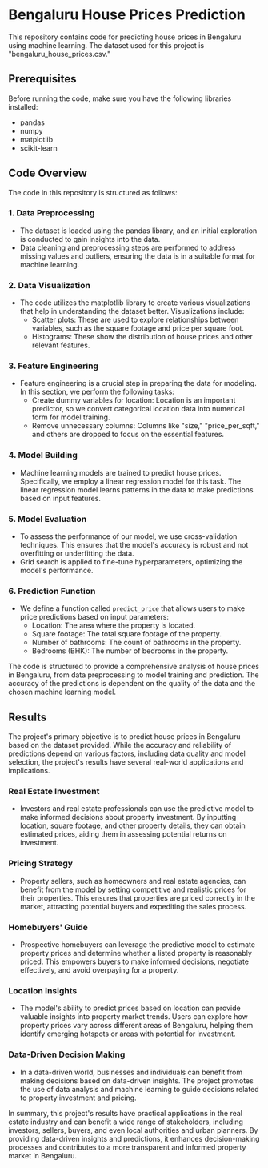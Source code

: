 # Bengaluru House Prices Prediction

This repository contains code for predicting house prices in Bengaluru using machine learning. The dataset used for this project is "bengaluru_house_prices.csv."

## Prerequisites

Before running the code, make sure you have the following libraries installed:
- pandas
- numpy
- matplotlib
- scikit-learn

## Code Overview

The code in this repository is structured as follows:

### 1. Data Preprocessing
   - The dataset is loaded using the pandas library, and an initial exploration is conducted to gain insights into the data.
   - Data cleaning and preprocessing steps are performed to address missing values and outliers, ensuring the data is in a suitable format for machine learning.

### 2. Data Visualization
   - The code utilizes the matplotlib library to create various visualizations that help in understanding the dataset better. Visualizations include:
     - Scatter plots: These are used to explore relationships between variables, such as the square footage and price per square foot.
     - Histograms: These show the distribution of house prices and other relevant features.
     
### 3. Feature Engineering
   - Feature engineering is a crucial step in preparing the data for modeling. In this section, we perform the following tasks:
     - Create dummy variables for location: Location is an important predictor, so we convert categorical location data into numerical form for model training.
     - Remove unnecessary columns: Columns like "size," "price_per_sqft," and others are dropped to focus on the essential features.

### 4. Model Building
   - Machine learning models are trained to predict house prices. Specifically, we employ a linear regression model for this task. The linear regression model learns patterns in the data to make predictions based on input features.

### 5. Model Evaluation
   - To assess the performance of our model, we use cross-validation techniques. This ensures that the model's accuracy is robust and not overfitting or underfitting the data.
   - Grid search is applied to fine-tune hyperparameters, optimizing the model's performance.

### 6. Prediction Function
   - We define a function called `predict_price` that allows users to make price predictions based on input parameters:
     - Location: The area where the property is located.
     - Square footage: The total square footage of the property.
     - Number of bathrooms: The count of bathrooms in the property.
     - Bedrooms (BHK): The number of bedrooms in the property.

The code is structured to provide a comprehensive analysis of house prices in Bengaluru, from data preprocessing to model training and prediction. The accuracy of the predictions is dependent on the quality of the data and the chosen machine learning model.

## Results

The project's primary objective is to predict house prices in Bengaluru based on the dataset provided. While the accuracy and reliability of predictions depend on various factors, including data quality and model selection, the project's results have several real-world applications and implications.

### Real Estate Investment
   - Investors and real estate professionals can use the predictive model to make informed decisions about property investment. By inputting location, square footage, and other property details, they can obtain estimated prices, aiding them in assessing potential returns on investment.

### Pricing Strategy
   - Property sellers, such as homeowners and real estate agencies, can benefit from the model by setting competitive and realistic prices for their properties. This ensures that properties are priced correctly in the market, attracting potential buyers and expediting the sales process.

### Homebuyers' Guide
   - Prospective homebuyers can leverage the predictive model to estimate property prices and determine whether a listed property is reasonably priced. This empowers buyers to make informed decisions, negotiate effectively, and avoid overpaying for a property.

### Location Insights
   - The model's ability to predict prices based on location can provide valuable insights into property market trends. Users can explore how property prices vary across different areas of Bengaluru, helping them identify emerging hotspots or areas with potential for investment.

### Data-Driven Decision Making
   - In a data-driven world, businesses and individuals can benefit from making decisions based on data-driven insights. The project promotes the use of data analysis and machine learning to guide decisions related to property investment and pricing.

In summary, this project's results have practical applications in the real estate industry and can benefit a wide range of stakeholders, including investors, sellers, buyers, and even local authorities and urban planners. By providing data-driven insights and predictions, it enhances decision-making processes and contributes to a more transparent and informed property market in Bengaluru.
